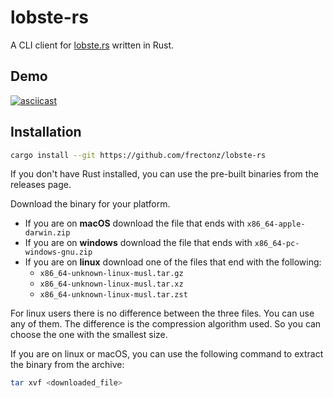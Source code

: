 # lobste-rs

A CLI client for [lobste.rs](https://lobste.rs) written in Rust.

## Demo

[![asciicast](https://asciinema.org/a/586643.svg)](https://asciinema.org/a/586643)

## Installation

```bash
cargo install --git https://github.com/frectonz/lobste-rs
```

If you don't have Rust installed, you can use the pre-built binaries from the releases page.

Download the binary for your platform.

- If you are on **macOS** download the file that ends with `x86_64-apple-darwin.zip`
- If you are on **windows** download the file that ends with `x86_64-pc-windows-gnu.zip`
- If you are on **linux** download one of the files that end with the following:
  - `x86_64-unknown-linux-musl.tar.gz`
  - `x86_64-unknown-linux-musl.tar.xz`
  - `x86_64-unknown-linux-musl.tar.zst`

For linux users there is no difference between the three files. You can use any of them. The difference is the compression algorithm used. So you can choose the one with the smallest size.

If you are on linux or macOS, you can use the following command to extract the binary from the archive:

```bash
tar xvf <downloaded_file>
```
